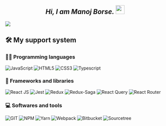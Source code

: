 
<h2 align="center">
<i>
Hi, I am <b> Manoj Borse.
</b>
</i>
<img src="https://media.giphy.com/media/hvRJCLFzcasrR4ia7z/giphy.gif" width="28">
</h2>

<p align="center">

![](https://readme-typing-svg.herokuapp.com?font=Dancing+Script&size=40&duration=4000&background=F7FDFF00&center=true&multiline=true&height=245&width=500&lines=Front-End+Developer+...;7%2B%20years+of+hands-on+experience.;Love+to+learn+new+technologies!+)

</p>

 
##  🛠️ My support system

### 👨‍💻 Programming languages

<img alt="JavaScript" src="https://img.shields.io/badge/JavaScript%20-%23F7DF1E.svg?logo=JavaScript&logoColor=black" /> <img alt="HTML5" src="https://img.shields.io/badge/HTML5%20-%23E34F26.svg?logo=HTML5&logoColor=white"> <img alt="CSS3" src="https://img.shields.io/badge/CSS3%20-%231572B6.svg?logo=CSS3&logoColor=white"> <img alt="Typescript" src="https://img.shields.io/badge/Typescript%20-%233178C6.svg?logo=Typescript&logoColor=white">



### 🧮 Frameworks and libraries

<img alt="React JS" src="https://img.shields.io/badge/React JS%20-%2361DAFB.svg?logo=React&logoColor=black"> <img alt="Jest" src="https://img.shields.io/badge/Jest%20-%23C21325.svg?logo=Jest&logoColor=white"> <img alt="Redux" src="https://img.shields.io/badge/Redux%20-%23764ABC.svg?logo=Redux&logoColor=white"> <img alt="Redux-Saga" src="https://img.shields.io/badge/Redux_Saga%20-%23999999.svg?logo=Redux-Saga&logoColor=white"> <img alt="React Query" src="https://img.shields.io/badge/React Query%20-%23FF4154.svg?logo=React Query&logoColor=white"> <img alt="React Router" src="https://img.shields.io/badge/React Router%20-%23CA4245.svg?logo=React Router&logoColor=white">


### 💻 Softwares and tools

<img alt="GIT" src="https://img.shields.io/badge/GIT%20-%23F05032.svg?logo=GIT&logoColor=white"> <img alt="NPM" src="https://img.shields.io/badge/NPM%20-%23CB3837.svg?logo=NPM&logoColor=white"> <img alt="Yarn" src="https://img.shields.io/badge/Yarn%20-%232C8EBB.svg?logo=Yarn&logoColor=white"> <img alt="Webpack" src="https://img.shields.io/badge/Webpack%20-%238DD6F9.svg?logo=Webpack&logoColor=black"> <img alt="Bitbucket" src="https://img.shields.io/badge/Bitbucket%20-%230052CC.svg?logo=Bitbucket&logoColor=white"> <img alt="Sourcetree" src="https://img.shields.io/badge/Sourcetree%20-%230052CC.svg?logo=Sourcetree&logoColor=white">
